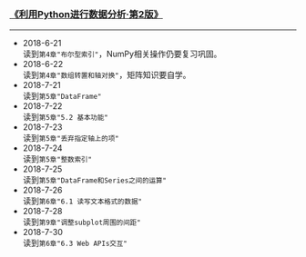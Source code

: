 ### [《利用Python进行数据分析·第2版》](https://www.jianshu.com/p/04d180d90a3f)
----------
* 2018-6-21<br>
读到`第4章"布尔型索引"`，NumPy相关操作仍要复习巩固。
* 2018-6-22<br>
读到`第4章"数组转置和轴对换"`，矩阵知识要自学。
* 2018-7-21<br>
读到`第5章"DataFrame"`
* 2018-7-22<br>
读到`第5章"5.2 基本功能"`
* 2018-7-23<br>
读到`第5章"丢弃指定轴上的项"`
* 2018-7-24<br>
读到`第5章"整数索引"`
* 2018-7-25<br>
读到`第5章"DataFrame和Series之间的运算"`
* 2018-7-26<br>
读到`第6章"6.1 读写文本格式的数据"`
* 2018-7-28<br>
读到`第9章"调整subplot周围的间距"`
* 2018-7-30<br>
读到`第6章"6.3 Web APIs交互"`


